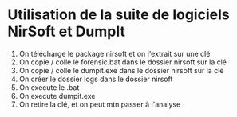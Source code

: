 Utilisation de la suite de logiciels NirSoft et DumpIt
=====

1. On télécharge le package nirsoft et on l'extrait sur une clé
2. On copie / colle le forensic.bat dans le dossier nirsoft sur la clé
3. On copie / colle le dumpit.exe dans le dossier nirsoft sur la clé
4. On créer le dossier logs dans le dossier nirsoft
5. On execute le .bat
6. On execute dumpit.exe
7. On retire la clé, et on peut mtn passer à l'analyse

